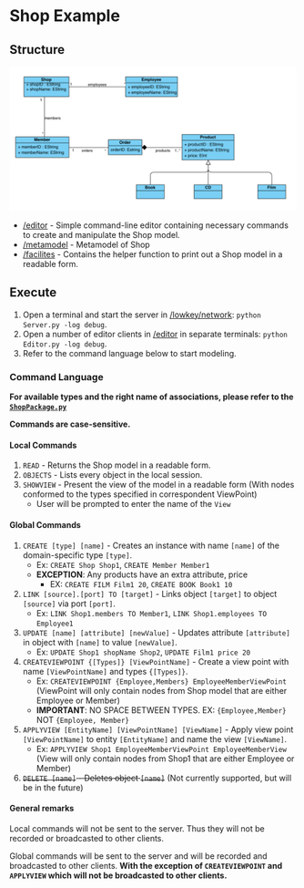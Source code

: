 # Shop Example

## Structure

![Image](./img/shop_metamodel.png)

- [/editor](./editor) - Simple command-line editor containing necessary commands to create and manipulate the Shop model.
- [/metamodel](./metamodel) - Metamodel of Shop
- [/facilites](./facilities) - Contains the helper function to print out a Shop model in a readable form.

## Execute

1. Open a terminal and start the server in [/lowkey/network](./lowkey/network): ```python Server.py -log debug```.
2. Open a number of editor clients in [/editor](./editor) in separate terminals: ```python Editor.py -log debug```.
3. Refer to the command language below to start modeling.

### Command Language
**For available types and the right name of associations, please refer to the [`ShopPackage.py`](./metamodel/ShopPackage.py)**

**Commands are case-sensitive.**

#### Local Commands
1. `READ` - Returns the Shop model in a readable form.
2. `OBJECTS` - Lists every object in the local session.
3. `SHOWVIEW` - Present the view of the model in a readable form (With nodes conformed to the types specified in correspondent ViewPoint)
   - User will be prompted to enter the name of the `View`

#### Global Commands
1. `CREATE [type] [name]` - Creates an instance with name `[name]` of the domain-specific type `[type]`.
    - Ex: `CREATE Shop Shop1`, `CREATE Member Member1`
    - **EXCEPTION**: Any products have an extra attribute, price
      - EX: `CREATE FILM Film1 20`, `CREATE BOOK Book1 10`
2. `LINK [source].[port] TO [target]` - Links object `[target]` to object `[source]` via port `[port]`.
    - Ex: `LINK Shop1.members TO Member1`, `LINK Shop1.employees TO Employee1`
3. `UPDATE [name] [attribute] [newValue]` - Updates attribute `[attribute]` in object with `[name]` to value `[newValue]`.
    - Ex: `UPDATE Shop1 shopName Shop2`, `UPDATE Film1 price 20`
4. `CREATEVIEWPOINT {[Types]} [ViewPointName]` - Create a view point with name `[ViewPointName]` and types `{[Types]}`.
    - Ex: `CREATEVIEWPOINT {Employee,Members} EmployeeMemberViewPoint` (ViewPoint will only contain nodes from Shop model that are either Employee or Member)
    - **IMPORTANT**: NO SPACE BETWEEN TYPES. EX: `{Employee,Member}` NOT `{Employee, Member}`
5. `APPLYVIEW [EntityName] [ViewPointName] [ViewName]` - Apply view point `[ViewPointName]` to entity `[EntityName]` and name the view `[ViewName]`.
    - Ex: `APPLYVIEW Shop1 EmployeeMemberViewPoint EmployeeMemberView` (View will only contain nodes from Shop1 that are either Employee or Member)
6. ~~`DELETE [name]` - Deletes object `[name]`~~ (Not currently supported, but will be in the future)

#### General remarks

Local commands will not be sent to the server. Thus they will not be recorded or broadcasted to other clients. 

Global commands will be sent to the server and will be recorded and broadcasted to other clients. **With the exception of `CREATEVIEWPOINT` and `APPLYVIEW` which will not be broadcasted to other clients.**
